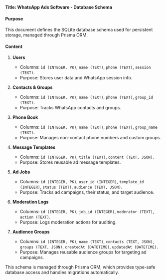 **Title: WhatsApp Ads Software - Database Schema**

#### Purpose
This document defines the SQLite database schema used for persistent storage, managed through Prisma ORM.

#### Content
1. **Users**
   - Columns: `id (INTEGER, PK)`, `name (TEXT)`, `phone (TEXT)`, `session (TEXT)`.
   - Purpose: Stores user data and WhatsApp session info.

2. **Contacts & Groups**
   - Columns: `id (INTEGER, PK)`, `name (TEXT)`, `phone (TEXT)`, `group_id (TEXT)`.
   - Purpose: Tracks WhatsApp contacts and groups.

3. **Phone Book**
   - Columns: `id (INTEGER, PK)`, `name (TEXT)`, `phone (TEXT)`, `group_name (TEXT)`.
   - Purpose: Manages non-contact phone numbers and custom groups.

4. **Message Templates**
   - Columns: `id (INTEGER, PK)`, `title (TEXT)`, `content (TEXT, JSON)`.
   - Purpose: Stores reusable ad message templates.

5. **Ad Jobs**
   - Columns: `id (INTEGER, PK)`, `user_id (INTEGER)`, `template_id (INTEGER)`, `status (TEXT)`, `audience (TEXT, JSON)`.
   - Purpose: Tracks ad campaigns, their status, and target audience.

6. **Moderation Logs**
   - Columns: `id (INTEGER, PK)`, `job_id (INTEGER)`, `moderator (TEXT)`, `action (TEXT)`.
   - Purpose: Logs moderation actions for auditing.

7. **Audience Groups**
   - Columns: `id (INTEGER, PK)`, `name (TEXT)`, `contacts (TEXT, JSON)`, `groups (TEXT, JSON)`, `createdAt (DATETIME)`, `updatedAt (DATETIME)`.
   - Purpose: Manages reusable audience groups for targeting ad campaigns.

This schema is managed through Prisma ORM, which provides type-safe database access and handles migrations automatically.